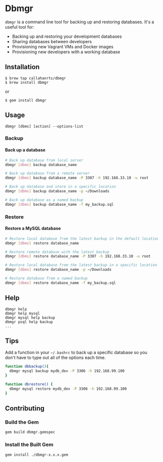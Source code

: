 # Dbmgr

`dbmgr` is a command line tool for backing up and restoring databases. It's a useful
tool for:
- Backing up and restoring your development databases
- Sharing databases between developers
- Provisioning new Vagrant VMs and Docker images
- Provisioning new developers with a working database

## Installation

```
$ brew tap callahanrts/dbmgr
$ brew install dbmgr
```

or

```
$ gem install dbmgr
```

## Usage
```
dbmgr [dbms] [action] --options-list
```

### Backup
#### Back up a database
```bash
# Back up database from local server
dbmgr [dbms] backup database_name

# Back up database from a remote server
dbmgr [dbms] backup database_name -P 3307 -h 192.168.33.10 -u root

# Back up database and store in a specific location
dbmgr [dbms] backup database_name -p ~/Downloads

# Back up database as a named backup
dbmgr [dbms] backup database_name -f my_backup.sql
```

### Restore
#### Restore a MySQL database
```bash
# Restore local database from the latest backup in the default location
dbmgr [dbms] restore database_name

# Restore remote database with the latest backup
dbmgr [dbms] restore database_name -P 3307 -h 192.168.33.10 -u root

# Restore local database from the latest backup in a specific location
dbmgr [dbms] restore database_name -p ~/Downloads

# Restore database from a named backup
dbmgr [dbms] restore database_name -f my_backup.sql
```

## Help
```
dbmgr help
dbmgr help mysql
dbmgr mysql help backup
dbmgr psql help backup
...
```

## Tips
Add a function in your `~/.bashrc` to back up a specific database so you don't
have to type out all of the options each time.
```bash
function dbbackup(){
  dbmgr mysql backup mydb_dev -P 3306 -h 192.168.99.100
}

function dbrestore() {
  dbmgr mysql restore mydb_dev -P 3306 -h 192.168.99.100
}
```

## Contributing

### Build the Gem
```bash
gem build dbmgr.gemspec
```

### Install the Built Gem
```bash
gem install ./dbmgr-x.x.x.gem
```
